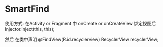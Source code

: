# SmartFind   

使用方式:
在Activity or Fragment 中 
onCreate or onCreateView  绑定视图后
Injector.inject(this, this);


然后 在类中声明
 @FindView(R.id.recyclerview)
    RecyclerView recyclerView;
    
    
    
    
